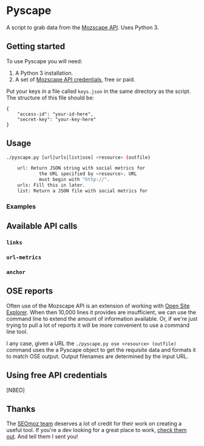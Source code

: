 # Pyscape

A script to grab data from the [Mozscape API](http://apiwiki.seomoz.org/). Uses Python 3.

## Getting started

To use Pyscape you will need:

1. A Python 3 installation.
2. A set of [Mozscape API credentials](http://apiwiki.seomoz.org/create-and-manage-your-account), free or paid.

Put your keys in a file called `keys.json` in the same directory as the script. The structure of this file should be:

```
{
    "access-id": "your-id-here",
    "secret-key": "your-key-here"
}
```

## Usage


```bash
./pyscape.py [url|urls|list|ose] <resource> (outfile)

    url: Return JSON string with social metrics for
            the URL specified by <resource>. URL
            must begin with "http://".
    urls: Fill this in later.
    list: Return a JSON file with social metrics for
```

### Examples

## Available API calls

### `links`

### `url-metrics`

### `anchor`

## OSE reports

Often use of the Mozscape API is an extension of working with [Open Site Explorer](http://www.opensiteexplorer.org/). When then 10,000 lines it provides are insufficient, we can use the command line to extend the amount of information available. Or, if we're just trying to pull a lot of reports it will be more convenient to use a command line tool.

I any case, given a URL the `./pyscape.py ose <resource> (outfile)` command uses the a Pyscape object to get the requisite data and formats it to match OSE output. Output filenames are determined by the input URL.

## Using free API credentials

[NBED]

## Thanks

The [SEOmoz team](http://www.seomoz.org/about/team) deserves a lot of credit for their work on creating a useful tool. If you're a dev looking for a great place to work, [check them out](http://www.seomoz.org/about/jobs). And tell them I sent you!
